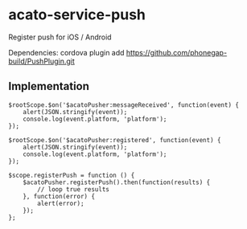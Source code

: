 # acato-service-push

Register push for iOS / Android

Dependencies: 
cordova plugin add https://github.com/phonegap-build/PushPlugin.git

## Implementation
```
$rootScope.$on('$acatoPusher:messageReceived', function(event) {
    alert(JSON.stringify(event));
    console.log(event.platform, 'platform');
});

$rootScope.$on('$acatoPusher:registered', function(event) {
    alert(JSON.stringify(event));
    console.log(event.platform, 'platform');
});

$scope.registerPush = function () {
    $acatoPusher.registerPush().then(function(results) {
        // loop true results
    }, function(error) {
        alert(error);
    });
};
```